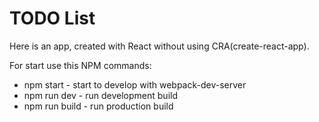 # TODO List  
Here is an app, created with React without using CRA(create-react-app).

For start use this NPM commands:  
- npm start - start to develop with webpack-dev-server
- npm run dev - run development build
- npm run build - run production build
